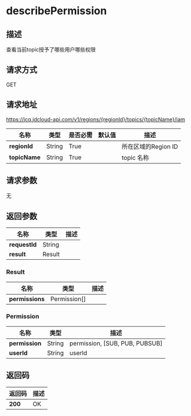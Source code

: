 # describePermission


## 描述
查看当前topic授予了哪些用户哪些权限

## 请求方式
GET

## 请求地址
https://jcq.jdcloud-api.com/v1/regions/{regionId}/topics/{topicName}/iam

|名称|类型|是否必需|默认值|描述|
|---|---|---|---|---|
|**regionId**|String|True| |所在区域的Region ID|
|**topicName**|String|True| |topic 名称|

## 请求参数
无


## 返回参数
|名称|类型|描述|
|---|---|---|
|**requestId**|String| |
|**result**|Result| |

### Result
|名称|类型|描述|
|---|---|---|
|**permissions**|Permission[]| |
### Permission
|名称|类型|描述|
|---|---|---|
|**permission**|String|permission, [SUB, PUB, PUBSUB]|
|**userId**|String|userId|

## 返回码
|返回码|描述|
|---|---|
|**200**|OK|
